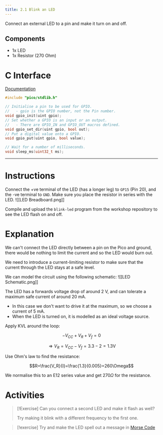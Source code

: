 ```yaml
---
title: 2.1 Blink an LED
---
```

Connect an external LED to a pin and make it turn on and off.
## Components
- 1x LED
- 1x Resistor (270 Ohm)
# C Interface
[Documentation](https://www.raspberrypi.com/documentation/pico-sdk/hardware.html#group_hardware_gpio)
```c++
#include "pico/stdlib.h"

// Initialise a pin to be used for GPIO.
//   - gpio is the GPIO number, not the Pin number.
void gpio_init(uint gpio);
// Set whether a GPIO is an input or an output.
//   - There are GPIO_IN and GPIO_OUT macros defined.
void gpio_set_dir(uint gpio, bool out);
// Put a digital value onto a GPIO.
void gpio_put(uint gpio, bool value);

// Wait for a number of milliseconds.
void sleep_ms(uint32_t ms);
```
---
# Instructions
Connect the +ve terminal of the LED (has a longer leg) to `GP15` (Pin 20), and the -ve terminal to `GND`. Make sure you place the resistor in series with the LED.
![[LED Breadboard.png]]

Compile and upload the `blink-led` program from the workshop repository to see the LED flash on and off.
# Explanation
We can't connect the LED directly between a pin on the Pico and ground, there would be nothing to limit the current and so the LED would burn out.

We need to introduce a current-limiting resistor to make sure that the current through the LED stays at a safe level.

We can model the circuit using the following schematic:
![[LED Schematic.png]]

The LED has a forwards voltage drop of around 2 V, and can tolerate a maximum safe current of around 20 mA.
- In this case we don't want to drive it at the maximum, so we choose a current of 5 mA.
- When the LED is turned on, it is modelled as an ideal voltage source.

Apply KVL around the loop:

$$-V_{CC}+V_R+V_f=0$$

$$\Rightarrow V_R=V_{CC}-V_f=3.3-2=1.3\text{V}$$

Use Ohm's law to find the resistance:

$$R=\frac{V_R}{I}=\frac{1.3}{0.005}=260\Omega$$

We normalise this to an E12 series value and get $270\Omega$ for the resistance.
# Activities
>[!Exercise] 
>Can you connect a second LED and make it flash as well? 
>
>Try making it blink with a different frequency to the first one.

>[!exercise]
>Try and make the LED spell out a message in [Morse Code](https://en.wikipedia.org/wiki/Morse_code#/)
